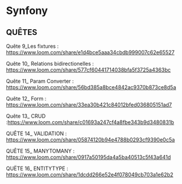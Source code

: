 # Synfony

## QUÊTES

Quête 9_Les fixtures : https://www.loom.com/share/e1d4bce5aaa34cbdb999007c62e65527

Quête 10_ Relations bidirectionelles : https://www.loom.com/share/577cf60441714038bfa5f3725a4363bc

Quête 11_ Param Converter : https://www.loom.com/share/56bd385a8bce4842ac9370b873ce8d5a

Quête 12_ Form : https://www.loom.com/share/33ea30b421c84012bfed036805151ad7

Quête 13_ CRUD :https://www.loom.com/share/c01693a247cf4a8fbe343b9d3480831b

QUÊTE 14_ VALIDATION : https://www.loom.com/share/05874120b94e4788b0293cf9390e0c5a

QUÊTE 15_ MANYTOMANY : https://www.loom.com/share/0917a50195da4a5ba40513c5f43a641d

QUËTE 16_ ENTITYTYPE : https://www.loom.com/share/1dcdd266e52e4f078049cb703a1e62b2